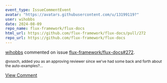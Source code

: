 ```yaml
---
event_type: IssueCommentEvent
avatar: "https://avatars.githubusercontent.com/u/13199119?"
user: wihobbs
date: 2024-08-09
repo_name: flux-framework/flux-docs
html_url: https://github.com/flux-framework/flux-docs/pull/272
repo_url: https://github.com/flux-framework/flux-docs
---
```


<a href='https://github.com/wihobbs' target='_blank'>wihobbs</a> commented on issue <a href='https://github.com/flux-framework/flux-docs/pull/272' target='_blank'>flux-framework/flux-docs#272</a>.

<small>@vsoch, added you as an approving reviewer since we've had some back and forth about the auto-examples?...</small>

<a href='https://github.com/flux-framework/flux-docs/pull/272' target='_blank'>View Comment</a>